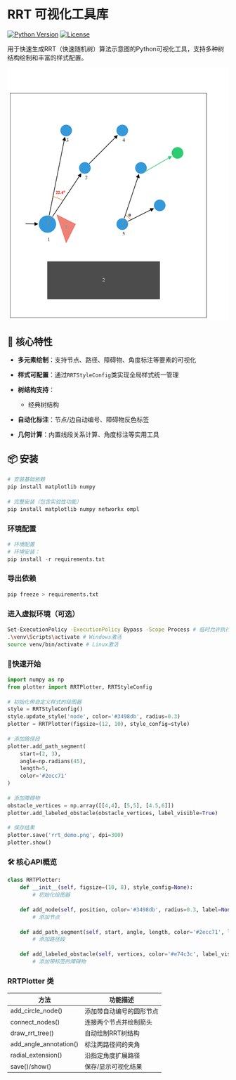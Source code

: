 # RRT 可视化工具库

[![Python Version](https://img.shields.io/badge/python-3.8%2B-blue)](https://www.python.org/)
[![License](https://img.shields.io/badge/license-MIT-green)](LICENSE)

用于快速生成RRT（快速随机树）算法示意图的Python可视化工具，支持多种树结构绘制和丰富的样式配置。

![示例图](docs/example_figures/plotter.png)

## 🌟 核心特性

- **多元素绘制**：支持节点、路径、障碍物、角度标注等要素的可视化
- **样式可配置**：通过`RRTStyleConfig`类实现全局样式统一管理
- **树结构支持**：
  - 经典树结构

- **自动化标注**：节点/边自动编号、障碍物反色标签
- **几何计算**：内置线段关系计算、角度标注等实用工具

## 📦 安装

```bash
# 安装基础依赖
pip install matplotlib numpy

# 完整安装（包含实验性功能）
pip install matplotlib numpy networkx ompl
```



### 环境配置
``` python
# 环境配置
# 环境安装：
pip install -r requirements.txt

```

### 导出依赖
``` bash
pip freeze > requirements.txt
```

### 进入虚拟环境（可选）
``` bash
Set-ExecutionPolicy -ExecutionPolicy Bypass -Scope Process # 临时允许执行脚本(部分环境需要先执行这一行指令)
.\venv\Scripts\activate # Windows激活
source venv/bin/activate # Linux激活
```

### 🚀快速开始
``` python
import numpy as np
from plotter import RRTPlotter, RRTStyleConfig

# 初始化带自定义样式的绘图器
style = RRTStyleConfig()
style.update_style('node', color='#3498db', radius=0.3)
plotter = RRTPlotter(figsize=(12, 10), style_config=style)

# 添加路径段
plotter.add_path_segment(
    start=(2, 3),
    angle=np.radians(45),
    length=5,
    color='#2ecc71'
)

# 添加障碍物
obstacle_vertices = np.array([[4,4], [5,5], [4.5,6]])
plotter.add_labeled_obstacle(obstacle_vertices, label_visible=True)

# 保存结果
plotter.save('rrt_demo.png', dpi=300)
plotter.show()
```

### 🛠️ 核心API概览

```python
class RRTPlotter:
    def __init__(self, figsize=(10, 8), style_config=None):
        # 初始化绘图器

    def add_node(self, position, color='#3498db', radius=0.3, label=None, label_visible=True):
        # 添加节点

    def add_path_segment(self, start, angle, length, color='#2ecc71', label=None, label_visible=True):
        # 添加路径段

    def add_labeled_obstacle(self, vertices, color='#e74c3c', label_visible=True):
        # 添加带标签的障碍物
```

### RRTPlotter 类

| 方法	| 功能描述 |
| --- | --- |
|add_circle_node()	|添加带自动编号的圆形节点|
|connect_nodes()	|连接两个节点并绘制箭头|
|draw_rrt_tree()	|自动绘制RRT树结构|
|add_angle_annotation()	|标注两路径间的夹角|
|radial_extension()	|沿指定角度扩展路径|
|save()/show()	|保存/显示可视化结果|
